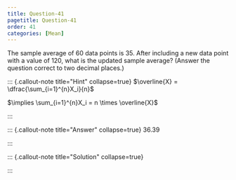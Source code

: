 ```yaml
---
title: Question-41 
pagetitle: Question-41
order: 41
categories: [Mean]
---
```

The sample average of 60 data points is 35. After including a new data point with a value of 120, what is the updated sample average$?$
(Answer the question correct to two decimal places.)


::: {.callout-note title="Hint" collapse=true}
$\overline{X} = \dfrac{\sum_{i=1}^{n}X_i}{n}$

$\implies \sum_{i=1}^{n}X_i = n \times \overline{X}$



:::

::: {.callout-note title="Answer" collapse=true}
36.39

:::

::: {.callout-note title="Solution" collapse=true}

:::